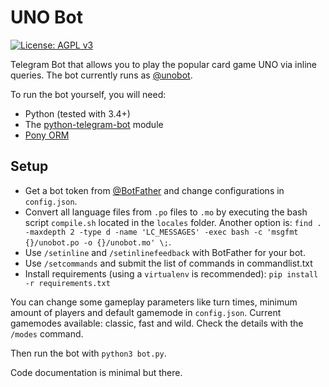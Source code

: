 # UNO Bot

[![License: AGPL v3](https://img.shields.io/badge/License-AGPL%20v3-blue.svg)](./LICENSE)

Telegram Bot that allows you to play the popular card game UNO via inline queries. The bot currently runs as [@unobot](http://telegram.me/unobot).

To run the bot yourself, you will need: 
- Python (tested with 3.4+)
- The [python-telegram-bot](https://github.com/python-telegram-bot/python-telegram-bot) module
- [Pony ORM](https://ponyorm.com/)

## Setup
- Get a bot token from [@BotFather](http://telegram.me/BotFather) and change configurations in `config.json`.
- Convert all language files from `.po` files to `.mo` by executing the bash script `compile.sh` located in the `locales` folder.
  Another option is: `find . -maxdepth 2 -type d -name 'LC_MESSAGES' -exec bash -c 'msgfmt {}/unobot.po -o {}/unobot.mo' \;`.
- Use `/setinline` and `/setinlinefeedback` with BotFather for your bot.
- Use `/setcommands` and submit the list of commands in commandlist.txt
- Install requirements (using a `virtualenv` is recommended): `pip install -r requirements.txt`

You can change some gameplay parameters like turn times, minimum amount of players and default gamemode in `config.json`.
Current gamemodes available: classic, fast and wild. Check the details with the `/modes` command.

Then run the bot with `python3 bot.py`.

Code documentation is minimal but there.

